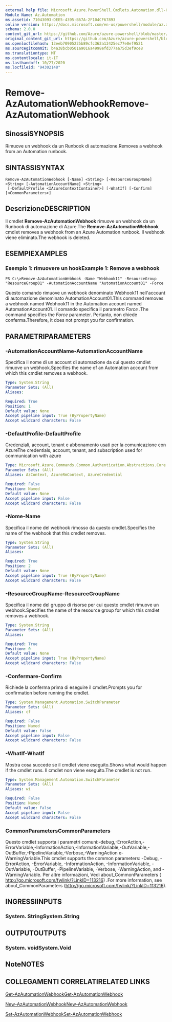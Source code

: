 ```yaml
---
external help file: Microsoft.Azure.PowerShell.Cmdlets.Automation.dll-Help.xml
Module Name: Az.Automation
ms.assetid: 71043093-DEE5-4395-B67A-2F104CF67893
online version: https://docs.microsoft.com/en-us/powershell/module/az.automation/remove-azautomationwebhook
schema: 2.0.0
content_git_url: https://github.com/Azure/azure-powershell/blob/master/src/Automation/Automation/help/Remove-AzAutomationWebhook.md
original_content_git_url: https://github.com/Azure/azure-powershell/blob/master/src/Automation/Automation/help/Remove-AzAutomationWebhook.md
ms.openlocfilehash: 13eeb70905225b89cfc362a13425ec77e0ef9521
ms.sourcegitcommit: b4a38bcb0501a9016a4998efd377aa75d3ef9ce8
ms.translationtype: MT
ms.contentlocale: it-IT
ms.lasthandoff: 10/27/2020
ms.locfileid: "94302148"
---
```

# <span data-ttu-id="4ed6b-101">Remove-AzAutomationWebhook</span><span class="sxs-lookup"><span data-stu-id="4ed6b-101">Remove-AzAutomationWebhook</span></span>

## <span data-ttu-id="4ed6b-102">Sinossi</span><span class="sxs-lookup"><span data-stu-id="4ed6b-102">SYNOPSIS</span></span>
<span data-ttu-id="4ed6b-103">Rimuove un webhook da un Runbook di automazione.</span><span class="sxs-lookup"><span data-stu-id="4ed6b-103">Removes a webhook from an Automation runbook.</span></span>

## <span data-ttu-id="4ed6b-104">SINTASSI</span><span class="sxs-lookup"><span data-stu-id="4ed6b-104">SYNTAX</span></span>

```
Remove-AzAutomationWebhook [-Name] <String> [-ResourceGroupName] <String> [-AutomationAccountName] <String>
 [-DefaultProfile <IAzureContextContainer>] [-WhatIf] [-Confirm] [<CommonParameters>]
```

## <span data-ttu-id="4ed6b-105">Descrizione</span><span class="sxs-lookup"><span data-stu-id="4ed6b-105">DESCRIPTION</span></span>
<span data-ttu-id="4ed6b-106">Il cmdlet **Remove-AzAutomationWebhook** rimuove un webhook da un Runbook di automazione di Azure.</span><span class="sxs-lookup"><span data-stu-id="4ed6b-106">The **Remove-AzAutomationWebhook** cmdlet removes a webhook from an Azure Automation runbook.</span></span>
<span data-ttu-id="4ed6b-107">Il webhook viene eliminato.</span><span class="sxs-lookup"><span data-stu-id="4ed6b-107">The webhook is deleted.</span></span>

## <span data-ttu-id="4ed6b-108">ESEMPI</span><span class="sxs-lookup"><span data-stu-id="4ed6b-108">EXAMPLES</span></span>

### <span data-ttu-id="4ed6b-109">Esempio 1: rimuovere un hook</span><span class="sxs-lookup"><span data-stu-id="4ed6b-109">Example 1: Remove a webhook</span></span>
```
PS C:\>Remove-AzAutomationWebhook -Name "Webhook11" -ResourceGroup "ResourceGroup01" -AutomationAccountName "AutomationAccount01" -Force
```

<span data-ttu-id="4ed6b-110">Questo comando rimuove un webhook denominato Webhook11 nell'account di automazione denominato AutomationAccount01.</span><span class="sxs-lookup"><span data-stu-id="4ed6b-110">This command removes a webhook named Webhook11 in the Automation account named AutomationAccount01.</span></span>
<span data-ttu-id="4ed6b-111">Il comando specifica il parametro *Force* .</span><span class="sxs-lookup"><span data-stu-id="4ed6b-111">The command specifies the *Force* parameter.</span></span>
<span data-ttu-id="4ed6b-112">Pertanto, non chiede conferma.</span><span class="sxs-lookup"><span data-stu-id="4ed6b-112">Therefore, it does not prompt you for confirmation.</span></span>

## <span data-ttu-id="4ed6b-113">PARAMETRI</span><span class="sxs-lookup"><span data-stu-id="4ed6b-113">PARAMETERS</span></span>

### <span data-ttu-id="4ed6b-114">-AutomationAccountName</span><span class="sxs-lookup"><span data-stu-id="4ed6b-114">-AutomationAccountName</span></span>
<span data-ttu-id="4ed6b-115">Specifica il nome di un account di automazione da cui questo cmdlet rimuove un webhook.</span><span class="sxs-lookup"><span data-stu-id="4ed6b-115">Specifies the name of an Automation account from which this cmdlet removes a webhook.</span></span>

```yaml
Type: System.String
Parameter Sets: (All)
Aliases:

Required: True
Position: 1
Default value: None
Accept pipeline input: True (ByPropertyName)
Accept wildcard characters: False
```

### <span data-ttu-id="4ed6b-116">-DefaultProfile</span><span class="sxs-lookup"><span data-stu-id="4ed6b-116">-DefaultProfile</span></span>
<span data-ttu-id="4ed6b-117">Credenziali, account, tenant e abbonamento usati per la comunicazione con Azure</span><span class="sxs-lookup"><span data-stu-id="4ed6b-117">The credentials, account, tenant, and subscription used for communication with azure</span></span>

```yaml
Type: Microsoft.Azure.Commands.Common.Authentication.Abstractions.Core.IAzureContextContainer
Parameter Sets: (All)
Aliases: AzContext, AzureRmContext, AzureCredential

Required: False
Position: Named
Default value: None
Accept pipeline input: False
Accept wildcard characters: False
```

### <span data-ttu-id="4ed6b-118">-Nome</span><span class="sxs-lookup"><span data-stu-id="4ed6b-118">-Name</span></span>
<span data-ttu-id="4ed6b-119">Specifica il nome del webhook rimosso da questo cmdlet.</span><span class="sxs-lookup"><span data-stu-id="4ed6b-119">Specifies the name of the webhook that this cmdlet removes.</span></span>

```yaml
Type: System.String
Parameter Sets: (All)
Aliases:

Required: True
Position: 2
Default value: None
Accept pipeline input: True (ByPropertyName)
Accept wildcard characters: False
```

### <span data-ttu-id="4ed6b-120">-ResourceGroupName</span><span class="sxs-lookup"><span data-stu-id="4ed6b-120">-ResourceGroupName</span></span>
<span data-ttu-id="4ed6b-121">Specifica il nome del gruppo di risorse per cui questo cmdlet rimuove un webhook.</span><span class="sxs-lookup"><span data-stu-id="4ed6b-121">Specifies the name of the resource group for which this cmdlet removes a webhook.</span></span>

```yaml
Type: System.String
Parameter Sets: (All)
Aliases:

Required: True
Position: 0
Default value: None
Accept pipeline input: True (ByPropertyName)
Accept wildcard characters: False
```

### <span data-ttu-id="4ed6b-122">-Confermare</span><span class="sxs-lookup"><span data-stu-id="4ed6b-122">-Confirm</span></span>
<span data-ttu-id="4ed6b-123">Richiede la conferma prima di eseguire il cmdlet.</span><span class="sxs-lookup"><span data-stu-id="4ed6b-123">Prompts you for confirmation before running the cmdlet.</span></span>

```yaml
Type: System.Management.Automation.SwitchParameter
Parameter Sets: (All)
Aliases: cf

Required: False
Position: Named
Default value: False
Accept pipeline input: False
Accept wildcard characters: False
```

### <span data-ttu-id="4ed6b-124">-WhatIf</span><span class="sxs-lookup"><span data-stu-id="4ed6b-124">-WhatIf</span></span>
<span data-ttu-id="4ed6b-125">Mostra cosa succede se il cmdlet viene eseguito.</span><span class="sxs-lookup"><span data-stu-id="4ed6b-125">Shows what would happen if the cmdlet runs.</span></span>
<span data-ttu-id="4ed6b-126">Il cmdlet non viene eseguito.</span><span class="sxs-lookup"><span data-stu-id="4ed6b-126">The cmdlet is not run.</span></span>

```yaml
Type: System.Management.Automation.SwitchParameter
Parameter Sets: (All)
Aliases: wi

Required: False
Position: Named
Default value: False
Accept pipeline input: False
Accept wildcard characters: False
```

### <span data-ttu-id="4ed6b-127">CommonParameters</span><span class="sxs-lookup"><span data-stu-id="4ed6b-127">CommonParameters</span></span>
<span data-ttu-id="4ed6b-128">Questo cmdlet supporta i parametri comuni:-debug,-ErrorAction,-ErrorVariable,-InformationAction,-InformationVariable,-OutVariable,-OutBuffer,-PipelineVariable,-Verbose,-WarningAction e-WarningVariable.</span><span class="sxs-lookup"><span data-stu-id="4ed6b-128">This cmdlet supports the common parameters: -Debug, -ErrorAction, -ErrorVariable, -InformationAction, -InformationVariable, -OutVariable, -OutBuffer, -PipelineVariable, -Verbose, -WarningAction, and -WarningVariable.</span></span> <span data-ttu-id="4ed6b-129">Per altre informazioni, Vedi about_CommonParameters ( http://go.microsoft.com/fwlink/?LinkID=113216) .</span><span class="sxs-lookup"><span data-stu-id="4ed6b-129">For more information, see about_CommonParameters (http://go.microsoft.com/fwlink/?LinkID=113216).</span></span>

## <span data-ttu-id="4ed6b-130">INGRESSI</span><span class="sxs-lookup"><span data-stu-id="4ed6b-130">INPUTS</span></span>

### <span data-ttu-id="4ed6b-131">System. String</span><span class="sxs-lookup"><span data-stu-id="4ed6b-131">System.String</span></span>

## <span data-ttu-id="4ed6b-132">OUTPUT</span><span class="sxs-lookup"><span data-stu-id="4ed6b-132">OUTPUTS</span></span>

### <span data-ttu-id="4ed6b-133">System. void</span><span class="sxs-lookup"><span data-stu-id="4ed6b-133">System.Void</span></span>

## <span data-ttu-id="4ed6b-134">Note</span><span class="sxs-lookup"><span data-stu-id="4ed6b-134">NOTES</span></span>

## <span data-ttu-id="4ed6b-135">COLLEGAMENTI CORRELATI</span><span class="sxs-lookup"><span data-stu-id="4ed6b-135">RELATED LINKS</span></span>

[<span data-ttu-id="4ed6b-136">Get-AzAutomationWebhook</span><span class="sxs-lookup"><span data-stu-id="4ed6b-136">Get-AzAutomationWebhook</span></span>](./Get-AzAutomationWebhook.md)

[<span data-ttu-id="4ed6b-137">New-AzAutomationWebhook</span><span class="sxs-lookup"><span data-stu-id="4ed6b-137">New-AzAutomationWebhook</span></span>](./New-AzAutomationWebhook.md)

[<span data-ttu-id="4ed6b-138">Set-AzAutomationWebhook</span><span class="sxs-lookup"><span data-stu-id="4ed6b-138">Set-AzAutomationWebhook</span></span>](./Set-AzAutomationWebhook.md)


